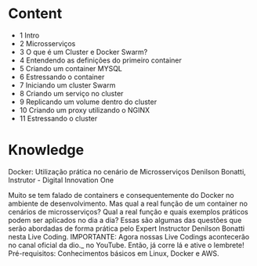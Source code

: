 # Content

- 1 Intro
- 2 Microsserviços
- 3 O que é um Cluster e Docker Swarm?
- 4 Entendendo as definições do primeiro container
- 5 Criando um container MYSQL
- 6 Estressando o container
- 7 Iniciando um cluster Swarm
- 8 Criando um serviço no cluster
- 9 Replicando um volume dentro do cluster
- 10 Criando um proxy utilizando o NGINX
- 11 Estressando o cluster


# Knowledge

Docker: Utilização prática no cenário de Microsserviços
Denilson Bonatti, Instrutor - Digital Innovation One

Muito se tem falado de containers e consequentemente do Docker no ambiente de desenvolvimento. Mas qual a real função de um container no cenários de microsserviços? Qual a real função e quais exemplos práticos podem ser aplicados no dia a dia? Essas são algumas das questões que serão abordadas de forma prática pelo Expert Instructor Denilson Bonatti nesta Live Coding. IMPORTANTE: Agora nossas Live Codings acontecerão no canal oficial da dio._ no YouTube. Então, já corre lá e ative o lembrete! Pré-requisitos: Conhecimentos básicos em Linux, Docker e AWS.
